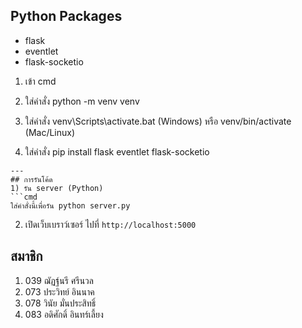 ## Python Packages
- flask
- eventlet
- flask-socketio
1. เข้า cmd
2. ใส่คำสั่ง python -m venv venv
3. ใส่คำสั่ง venv\Scripts\activate.bat    (Windows)
   หรือ
   venv/bin/activate    (Mac/Linux)

4. ใส่คำสั่ง pip install flask eventlet flask-socketio
```
---
## การรันโค้ด
1) รัน server (Python)
```cmd
ใส่คำสั่งนี้เพื่อรัน python server.py
```
2) เปิดเว็บเบราว์เซอร์ ไปที่ `http://localhost:5000`

## สมาชิก
1) 039 ฌัฏฐ์นรี ศรีนวล
2) 073 ประวิทย์ อินนาค
3) 078 วินัย มั่นประสิทธิ์
4) 083 อดิศักดิ์ อินทร์เลี้ยง

